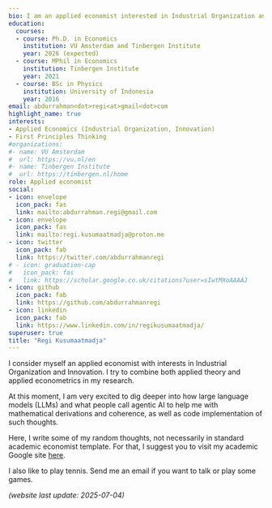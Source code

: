 ```yaml
---
bio: I am an applied economist interested in Industrial Organization and Innovation
education:
  courses:
  - course: Ph.D. in Economics
    institution: VU Amsterdam and Tinbergen Institute
    year: 2026 (expected)
  - course: MPhil in Economics
    institution: Tinbergen Institute
    year: 2021
  - course: BSc in Physics
    institution: University of Indonesia
    year: 2016
email: abdurrahman<dot>regi<at>gmail<dot>com
highlight_name: true
interests:
- Applied Economics (Industrial Organization, Innovation)
- First Principles Thinking
#organizations:
#- name: VU Amsterdam
#  url: https://vu.nl/en
#- name: Tinbergen Institute
#  url: https://tinbergen.nl/home
role: Applied economist
social:
- icon: envelope
  icon_pack: fas
  link: mailto:abdurrahman.regi@gmail.com
- icon: envelope
  icon_pack: fas
  link: mailto:regi.kusumaatmadja@proton.me
- icon: twitter
  icon_pack: fab
  link: https://twitter.com/abdurrahmanregi
# - icon: graduation-cap
#   icon_pack: fas
#   link: https://scholar.google.co.uk/citations?user=sIwtMXoAAAAJ
- icon: github
  icon_pack: fab
  link: https://github.com/abdurrahmanregi
- icon: linkedin
  icon_pack: fab
  link: https://www.linkedin.com/in/regikusumaatmadja/
superuser: true
title: "Regi Kusumaatmadja"
---
```


I consider myself an applied economist with interests in Industrial Organization and Innovation. I try to combine both applied theory and applied econometrics in my research.

At this moment, I am very excited to dig deeper into how large language models (LLMs) and what people call agentic AI to help me with mathematical derivations and coherence, as well as code implementation of such thoughts.

Here, I write some of my random thoughts, not necessarily in standard academic economist template. For that, I suggest you to visit my academic Google site <a href="https://sites.google.com/view/regi-kusumaatmadja/" target="_blank">here</a>.

I also like to play tennis. Send me an email if you want to talk or play some games.

<em>(website last update: 2025-07-04)</em>